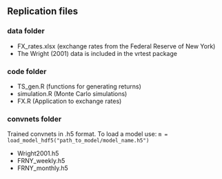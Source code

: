 ## Replication files

### data folder
- FX_rates.xlsx (exchange rates from the Federal Reserve of New York)
- The Wright (2001) data is included in the vrtest package

### code folder
- TS_gen.R (functions for generating returns)
- simulation.R (Monte Carlo simulations)
- FX.R (Application to exchange rates)

### convnets folder

Trained convnets in .h5 format. To load a model use: `m = load_model_hdf5("path_to_model/model_name.h5")`
- Wright2001.h5
- FRNY_weekly.h5
- FRNY_monthly.h5



